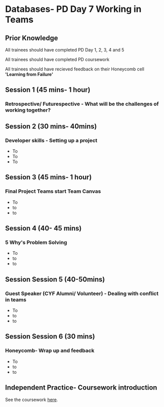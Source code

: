 # Databases- PD Day 7 Working in Teams

## Prior Knowledge  

All trainees should have completed PD Day 1, 2, 3, 4 and 5

All trainees should have completed PD coursework 

All trainees should have recieved feedback on their Honeycomb cell **'Learning from Failure'** 

## Session 1 \(45 mins- 1 hour\)

### Retrospective/ Futurespective - What will be the challenges of working together?



## Session 2 \(30 mins- 40mins\)

### Developer skills - Setting up a project

* To
* To
* To



## Session 3 \(45 mins- 1 hour\)

### Final Project Teams start Team Canvas

* To
* to
* to



## Session 4 \(40- 45 mins\)

### 5 Why's Problem Solving

* To
* to
* to



## Session Session 5 \(40-50mins\) 

### Guest Speaker \(CYF Alumni/ Volunteer\) - Dealing with conflict in teams

* To
* to
* to





## Session Session 6 \(30 mins\) 

### Honeycomb- Wrap up and feedback

* To
* to
* to

## Independent Practice- Coursework introduction ‌ <a id="independent-practice-coursework-introduction"></a>

See the coursework [here](https://personaldevelopment.codeyourfuture.io/sessions/js2-pd-day-4/coursework).



